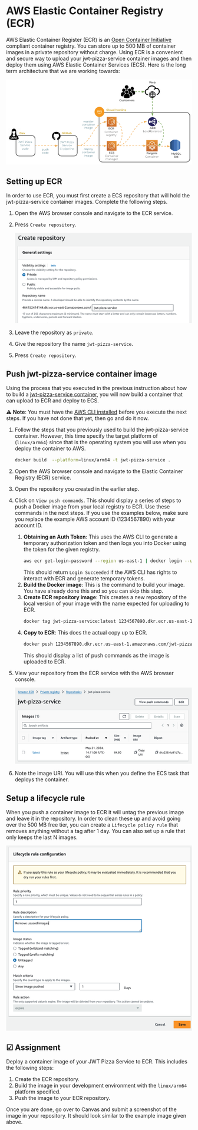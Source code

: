 # AWS Elastic Container Registry (ECR)

AWS Elastic Container Register (ECR) is an [Open Container Initiative](https://opencontainers.org/) compliant container registry. You can store up to 500 MB of container images in a private repository without charge. Using ECR is a convenient and secure way to upload your jwt-pizza-service container images and then deploy them using AWS Elastic Container Services (ECS). Here is the long term architecture that we are working towards:

![Pizza service deployment](pizzaServiceDeployment.png)

## Setting up ECR

In order to use ECR, you must first create a ECS repository that will hold the jwt-pizza-service container images. Complete the following steps.

1. Open the AWS browser console and navigate to the ECR service.
1. Press `Create repository`.

   ![Create repository](createRepository.png)

1. Leave the repository as `private`.
1. Give the repository the name `jwt-pizza-service`.
1. Press `Create repository`.

## Push jwt-pizza-service container image

Using the process that you executed in the previous instruction about how to build a [jwt-pizza-service container](../jwtPizzaServiceContainer/jwtPizzaServiceContainer.md), you will now build a container that can upload to ECR and deploy to ECS.

⚠️ **Note**: You must have the [AWS CLI installed](https://docs.aws.amazon.com/cli/latest/userguide/getting-started-install.html) before you execute the next steps. If you have not done that yet, then go and do it now.

1. Follow the steps that you previously used to build the jwt-pizza-service container. However, this time specify the target platform of (`linux/arm64`) since that is the operating system you will use when you deploy the container to AWS.
   ```sh
   docker build  --platform=linux/arm64 -t jwt-pizza-service .
   ```
1. Open the AWS browser console and navigate to the Elastic Container Registry (ECR) service.
1. Open the repository you created in the earlier step.
1. Click on `View push commands`. This should display a series of steps to push a Docker image from your local registry to ECR. Use these commands in the next steps. If you use the examples below, make sure you replace the example AWS account ID (1234567890) with your account ID.
   1. **Obtaining an Auth Token**: This uses the AWS CLI to generate a temporary authorization token and then logs you into Docker using the token for the given registry.
      ```sh
      aws ecr get-login-password --region us-east-1 | docker login --username AWS --password-stdin 1234567890.dkr.ecr.us-east-1.amazonaws.com
      ```
      This should return `Login Succeeded` if the AWS CLI has rights to interact with ECR and generate temporary tokens.
   2. **Build the Docker image**: This is the command to build your image. You have already done this and so you can skip this step.
   3. **Create ECR repository image**: This creates a new repository of the local version of your image with the name expected for uploading to ECR.
      ```sh
      docker tag jwt-pizza-service:latest 1234567890.dkr.ecr.us-east-1.amazonaws.com/jwt-pizza-service:latest
      ```
   4. **Copy to ECR**: This does the actual copy up to ECR.
      ```sh
      docker push 1234567890.dkr.ecr.us-east-1.amazonaws.com/jwt-pizza-service:latest
      ```
      This should display a list of push commands as the image is uploaded to ECR.
1. View your repository from the ECR service with the AWS browser console.

   ![View uploaded image](viewUploadedDockerImage.png)

1. Note the image URI. You will use this when you define the ECS task that deploys the container.

## Setup a lifecycle rule

When you push a container image to ECR it will untag the previous image and leave it in the repository. In order to clean these up and avoid going over the 500 MB free tier, you can create a `Lifecycle policy rule` that removes anything without a tag after 1 day. You can also set up a rule that only keeps the last N images.

![Lifecycle rule](lifecycleRule.png)

## ☑ Assignment

Deploy a container image of your JWT Pizza Service to ECR. This includes the following steps:

1. Create the ECR repository.
1. Build the image in your development environment with the `linux/arm64` platform specified.
1. Push the image to your ECR repository.

Once you are done, go over to Canvas and submit a screenshot of the image in your repository. It should look similar to the example image given above.
